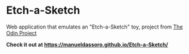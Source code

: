 # Etch-a-Sketch

Web application that emulates an "Etch-a-Sketch" toy, project from [The Odin Project](https://www.theodinproject.com/lessons/foundations-etch-a-sketch)    

**Check it out at https://manueldassoro.github.io/Etch-a-Sketch/**

